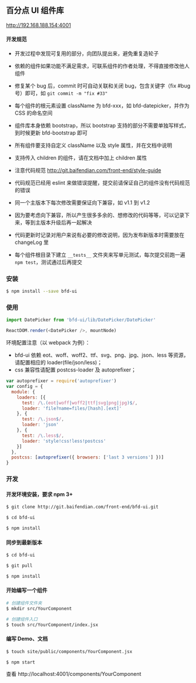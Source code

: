 ## 百分点 UI 组件库

http://192.168.188.154:4001


#### 开发规范

* 开发过程中发现可复用的部分，向团队提出来，避免重复造轮子

* 依赖的组件如果功能不满足需求，可联系组件的作者处理，不得直接修改他人组件

* 修复某个 bug 后，commit 时可自动关联和关闭 bug，包含关键字（fix #bug号）即可，如 `git commit -m "fix #33"`

* 每个组件的根元素设置 className 为 bfd-xxx，如 bfd-datepicker，并作为 CSS 的命名空间

* 组件库本身依赖 bootstrap，所以 bootstrap 支持的部分不需要单独写样式，到时候更新 bfd-bootstrap 即可

* 所有组件要支持自定义 className 以及 style 属性，并在文档中说明

* 支持传入 children 的组件，请在文档中加上 children 属性

* 注意代码规范 http://git.baifendian.com/front-end/style-guide

* 代码规范已经用 eslint 来做错误提醒，提交前请保证自己的组件没有代码规范的错误

* 同一个主版本下每次修改需要保证向下兼容，如 v1.1 到 v1.2

* 因为要考虑向下兼容，所以产生很多多余的、想修改的代码等等，可以记录下来，等到主版本升级后再一起解决

* 代码更新时记录对用户来说有必要的修改说明，因为发布新版本时需要放在 changeLog 里

* 每个组件根目录下建立 `__tests__` 文件夹来写单元测试，每次提交前跑一遍 `npm test`，测试通过后再提交


### 安装

```sh
$ npm install --save bfd-ui
```


### 使用

```javascript
import DatePicker from 'bfd-ui/lib/DatePicker/DatePicker'

ReactDOM.render(<DatePicker />, mountNode)
```

环境配置注意（以 webpack 为例）：
* bfd-ui 依赖 eot、woff、woff2、ttf、svg、png、jpg、json、less 等资源，请配置相应的 loader(file/json/less)；
* css 兼容性请配置 postcss-loader 及 autoprefixer；

```javascript
var autoprefixer = require('autoprefixer')
var config = {
  module: {
    loaders: [{
      test: /\.(eot|woff|woff2|ttf|svg|png|jpg)$/,
      loader: 'file?name=files/[hash].[ext]'
    }, {
      test: /\.json$/,
      loader: 'json'
    }, {
      test: /\.less$/,
      loader: 'style!css!less!postcss'
    }]
  },
  postcss: [autoprefixer({ browsers: ['last 3 versions'] })]
}
```



### 开发

#### 开发环境安装，要求 npm 3+

```sh
$ git clone http://git.baifendian.com/front-end/bfd-ui.git

$ cd bfd-ui

$ npm install
```

#### 同步到最新版本

```sh
$ cd bfd-ui

$ git pull

$ npm install
```

#### 开始编写一个组件

```sh
# 创建组件文件夹
$ mkdir src/YourComponent

# 创建组件入口
$ touch src/YourComponent/index.jsx
```

#### 编写 Demo、文档

```sh
$ touch site/public/components/YourComponent.jsx

$ npm start
```

查看 http://localhost:4001/components/YourComponent